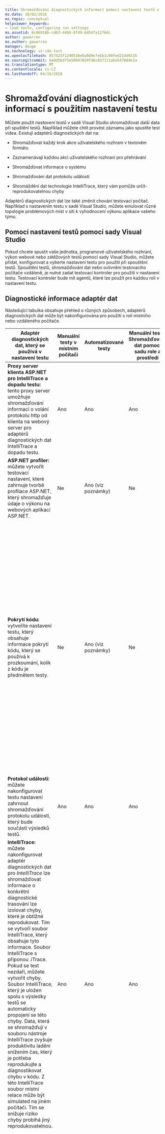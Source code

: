 ```yaml
---
title: Shromažďování diagnostických informací pomocí nastavení testů v sadě Visual Studio | Microsoft Docs
ms.date: 10/03/2016
ms.topic: conceptual
helpviewer_keywords:
- load tests, configuring run settings
ms.assetid: 0c86918b-cd63-4468-8f49-6d547a1276dc
author: gewarren
ms.author: gewarren
manager: douge
ms.technology: vs-ide-test
ms.openlocfilehash: 857425f1240536e0a0d9e7ebb1c00fed214d6535
ms.sourcegitcommit: 6a9d5bd75e50947659fd6c837111a6a547884e2a
ms.translationtype: MT
ms.contentlocale: cs-CZ
ms.lasthandoff: 04/16/2018
---
```

# <a name="collect-diagnostic-information-using-test-settings"></a>Shromažďování diagnostických informací s použitím nastavení testu

Můžete použít *nastavení testů* v sadě Visual Studio shromažďovat další data při spuštění testů. Například můžete chtít provést záznamu jako spustíte test videa. Existují adaptérů diagnostických dat na:

-   Shromažďovat každý krok akce uživatelského rozhraní v textovém formátu

-   Zaznamenávají každou akci uživatelského rozhraní pro přehrávání

-   Shromažďovat informace o systému

-   Shromažďování dat protokolu událostí

-   Shromáždění dat technologie IntelliTrace, který vám pomůže určit-reprodukovatelnou chyby

Adaptérů diagnostických dat lze také změnit chování testovací počítač. Například s nastavením testu v sadě Visual Studio, můžete emulovat různé topologie problémových míst v síti k vyhodnocení výkonu aplikace vašeho týmu.

## <a name="use-test-settings-with-visual-studio"></a>Pomocí nastavení testů pomocí sady Visual Studio

Pokud chcete spustit vaše jednotka, programové uživatelského rozhraní, výkon webové nebo zátěžových testů pomocí sady Visual Studio, můžete přidat, konfigurovat a vyberte nastavení testu pro použití při spouštění testů. Spouštění testů, shromažďování dat nebo ovlivnění testovacího počítače vzdáleně, je nutné zadat testovací kontroler pro použití v nastavení testu. Testovací kontroler bude mít agentů, které lze použít pro každou roli v nastavení testu.

## <a name="diagnostic-data-adapter-details"></a>Diagnostické informace adaptér dat

Následující tabulka obsahuje přehled o různých způsobech, adaptérů diagnostických dat může být nakonfigurována pro použití s rolí místního nebo vzdáleného počítače.

|Adaptér diagnostických dat, který se používá v nastavení testu|Manuální testy v místním počítači|Automatizované testy|Manuální testy: Shromažďování dat pomocí sadu role a prostředí|Poznámky|
|----------------------------------------------------------|-----------------------------------|---------------------|------------------------------------------------------------------------------|-----------|
|**Proxy server klienta ASP.NET pro IntelliTrace a dopadu testu:** tento proxy server umožňuje shromažďování informací o volání protokolu http od klienta na webový server pro adaptérů diagnostických dat IntelliTrace a dopadu testu.|Ano|Ano|Ano|-Používejte jenom v případě, že buď IntelliTrace nebo testovací dopad adaptérů diagnostických dat vybraných pro roli klienta.|
|**ASP.NET profiler:** můžete vytvořit testovací nastavení, které zahrnuje tvorbě profilace ASP.NET, který shromažďuje údaje o výkonu na webových aplikací ASP.NET.|Ne|Ano (viz poznámky)|Ne|-Tento adaptér diagnostických dat je podporována pouze v případě, že spouštění zátěžových testů ze sady Visual Studio.|
|**Pokrytí kódu:** vytvoříte nastavení testu, který obsahuje informace pokrytí kódu, který se používá k prozkoumání, kolik z kódu je předmětem testy.|Ne|Ano (viz poznámky)|Ne|-Pokrytí kódu můžete používat jenom v případě, že spuštění automatizovaných testů v sadě Visual Studio nebo mstest.exe a pouze z počítače spouští test. Vzdálené kolekce není podporována.<br />-Shromažďování dat o pokrytí kódu nebude fungovat, pokud máte také nastavení testu, který je nakonfigurován tak, aby shromažďování informací IntelliTrace. **Poznámka:** tento adaptér diagnostických dat platí pouze pro nastavení testů v sadě Visual Studio. Pro nastavení testů v nástroji Microsoft Test Manager se nepoužívá. Tento adaptér je navíc k zajištění kompatibility se test projektů Visual Studio 2010. **Poznámka:** pro kompatibilitu, pokrytí kódu platí při automatizované testy se spouštějí v nástroji Microsoft Test Manager nebo na vzdáleného agenta Test ze sady Visual Studio pomocí starší verze runner Mstestu.|
|**Protokol událostí:** můžete nakonfigurovat testu nastavení zahrnout shromažďování protokolu událostí, který bude součástí výsledků testů.|Ano|Ano|Ano||
|**IntelliTrace:** můžete nakonfigurovat adaptér diagnostických dat pro *IntelliTrace* lze shromažďovat informace o konkrétní diagnostické trasování lze izolovat chyby, které je obtížné reprodukovat. Tím se vytvoří soubor IntelliTrace, který obsahuje tyto informace. Soubor IntelliTrace s příponou .iTrace. Pokud se test nezdaří, můžete vytvořit chyby. Soubor IntelliTrace, který je uložen spolu s výsledky testů se automaticky propojení se této chyby. Data, která se shromažďují v souboru nástroje IntelliTrace zvyšuje produktivitu ladění snížením čas, který je potřeba reprodukujte a diagnostikovat chybu v kódu. Z této IntelliTrace soubor místní relace může být simulated na jiném počítači. Tím se snižuje riziko chyby probíhá jiný reprodukovatelnou.|Ano|Ano|Ano|– Pokud povolíte kolekce dat IntelliTrace, nebude fungovat kolekce dat pokrytí kódu.<br />– Pokud používáte IntelliTrace pro roli webového klienta, je nutné vybrat také proxy server ASP.NET klienta pro adaptér diagnostických dat IntelliTrace a dopadu testu.<br />-Jsou podporovány pouze následující verze služby IIS: Služba IIS 7.0, IIS 7.5 a IIS 8.0.|
|**Emulace sítě:** můžete určit, zda se mají umístit zatížení umělé sítě na svůj test s použitím nastavení testu. Emulace sítě s ovlivňuje komunikace do a z počítače pomocí emulace rychlost konkrétní síťového připojení, jako je například telefonického připojení. **Poznámka:**|Ne|Ano (viz poznámky)|Ne|Adaptér diagnostických dat emulace sítě můžete použít pro roli klienta nebo serveru. Není nutné používat adaptér na obě tyto role, které vzájemně komunikovat. **Poznámka:** tento adaptér diagnostických dat platí pouze pro nastavení testů v sadě Visual Studio. Pro nastavení testů v nástroji Microsoft Test Manager se nepoužívá. **Poznámka:** emulace sítě nelze použít ke zvýšení rychlosti připojení k síti. **Upozornění:** Pokud zahrnete síťový adaptér diagnostických dat emulace nastavení testů a máte v úmyslu použít na místním počítači, pak ovladač emulace sítě musí také vázat na jeden ze síťových adaptérů váš počítač. Ovladač emulace sítě je vyžadována pro adaptér diagnostických dat emulace sítě funkce. Ovladač emulace sítě je nainstalován a vázána na váš adaptér dvěma způsoby: <ul><li>**Ovladač emulace sítě s Microsoft Visual Studio Test Agent nainstalovat:** Microsoft Visual Studio Test Agent lze použít na vzdálených počítačích a v místním počítači. Když instalujete Visual Studio agentem Test Agent, proces instalace zahrnuje krok konfigurace, která se váže k síťové kartě ovladač emulace sítě. Další informace najdete v tématu [instalace a konfigurace testovacích agentů](../test/lab-management/install-configure-test-agents.md).</li><li>**Ovladač emulace sítě s Microsoft Visual Studio Test Professional nainstalovat:** při použití emulace sítě poprvé, budete vyzváni k vytvoření vazby ovladač emulace sítě síťové karty.</li></ul> Můžete také nainstalovat ovladač emulace sítě z příkazového řádku na místním počítači bez instalace agenta pro testovací sady Visual Studio pomocí následujícího příkazu: **/VSTestConfig NETWORKEMULATION Install**  **Upozornění:** adaptér emulace sítě je ignorován v zátěžových testech. Zátěžové testy místo toho použijte nastavení, které jsou určené v síti směs scénáře zátěžového testu.|
|**Informace o systému:** nastavení testu můžete nastavit tak, aby zahrnují systémových informací o počítači, na kterém se test spustí.|Ano|Ano|Ano||
|**Testování dopad:** můžete shromáždit informace o tom, které byly používány metody kódu aplikace při spuštění testovacího případu. To lze použít společně s změny kódu aplikace, která byla vytvořená vývojáři k určení, které testy situace měla vliv na tyto změny vývoj.|Ano|Ano|Ano|– Pokud shromažďujete data dopadu testu pro roli webového klienta, je nutné vybrat také proxy server ASP.NET klienta pro adaptér diagnostických dat IntelliTrace a otestovat vliv.<br />-Jsou podporovány pouze následující verze služby IIS: Služba IIS 7.0, IIS 7.5 a IIS 8.0.|
|**Záznam videa:** můžete vytvořit záznam videa plochy relace při spuštění testu. Video může pomoci ostatní členové týmu izolovat aplikace problémy, které je obtížné reprodukovat.|Ano|Ano (viz poznámky)|Ano|– Pokud povolíte software agenta test ke spuštění jako proces místo služby, můžete vytvořit záznamu při spuštění automatizovaných testů videa.|